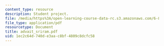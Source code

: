 ```yaml
---
content_type: resource
description: Student project.
file: /media/https%3A/open-learning-course-data-rc.s3.amazonaws.com/6-895-theory-of-parallel-systems-sma-5509-fall-2003/1ec2c64d740de3aac8bf4809c8dcfc58_advait_sriram.pdf
file_type: application/pdf
resourcetype: Document
title: advait_sriram.pdf
uid: 1ec2c64d-740d-e3aa-c8bf-4809c8dcfc58
---
```

